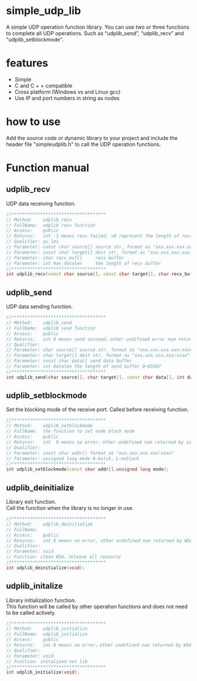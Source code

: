 # simple_udp_lib
A simple UDP operation function library. You can use two or three functions to complete all UDP operations. Such as “udplib_send”, “udplib_recv” and "udplib_setblockmode".

# features
- Simple
- C and C + + compatible
- Cross platform (Windows vs and Linux gcc)
- Use IP and port numbers in string as nodes

# how to use
Add the source code or dynamic library to your project and include the header file "simpleudplib.h" to call the UDP operation functions.

# Function manual
## udplib_recv
UDP data receiving function.
```cpp
//************************************
// Method:    udplib_recv
// FullName:  udplib recv function
// Access:    public 
// Returns:   int -1 means recv failed, >0 represent the length of recved data
// Qualifier: yu_lei
// Parameter: const char source[] source str, format as "xxx.xxx.xxx.xxx:xxxx"
// Parameter: const char target[] dest str, format as "xxx.xxx.xxx.xxx:xxxx"
// Parameter: char recv_buf[]     recv buffer
// Parameter: int max_datalen     the length of recv buffer
//************************************
int udplib_recv(const char source[], const char target[], char recv_buf[], int max_datalen);
```
## udplib_send
UDP data sending function.
```cpp
//************************************
// Method:    udplib_send 
// FullName:  udplib send function
// Access:    public 
// Returns:   int 0 means send succeed，other undifined error num returned by sendto
// Qualifier:
// Parameter: char source[] source str, format as "xxx.xxx.xxx.xxx:xxxx"
// Parameter: char target[] dest str, format as "xxx.xxx.xxx.xxx:xxxx"
// Parameter: const char data[] send data buffer
// Parameter: int datalen the length of send buffer 0~65507
//************************************
int udplib_send(char source[], char target[], const char data[], int datalen);
```

## udplib_setblockmode
Set the blocking mode of the receive port.
Called before receiving function.
```cpp
//************************************
// Method:    udplib_setblockmode
// FullName:  the function to set node block mode 
// Access:    public 
// Returns:   int  0 means no error，other undefined num returned by ioctlsocket
// Qualifier:
// Parameter: const char addr[] format as "xxx.xxx.xxx.xxx:xxxx"
// Parameter: unsigned long mode 0-bolck，1-noblock
//************************************
int udplib_setblockmode(const char addr[],unsigned long mode);
```

## udplib_deinitialize
Library exit function.\
Call the function when the library is no longer in use.
```cpp
//************************************
// Method:    udplib_deinitialize
// FullName:  
// Access:    public 
// Returns:   int 0 means no error, other undefined num returned by WSACleanup
// Qualifier:
// Parameter: void
// Function: clean WSA，release all resource
//************************************
int udplib_deinitialize(void);
```

## udplib_initalize
Library initialization function.\
This function will be called by other operation functions and does not need to be called actively.
```cpp
//************************************
// Method:    udplib_initialize
// FullName:  udplib_initialize
// Access:    public 
// Returns:   int 0 means no error，other undefined num returned by WSAStartup
// Qualifier:
// Parameter: void
// Function: initalized net lib
//************************************
int udplib_initialize(void);
```